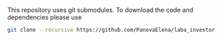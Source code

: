 This repository uses git submodules. To download the code and dependencies please use
```bash
git clone --recursive https://github.com/PanovaElena/laba_investor
```